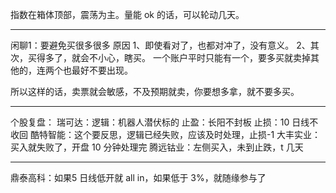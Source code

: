 指数在箱体顶部，震荡为主。量能 ok 的话，可以轮动几天。

-----


闲聊1：要避免买很多很多
原因
1、即使看对了，也都对冲了，没有意义。
2、其次，买得多了，就会不小心，瞎买。
一个账户平时只能有一个，要多买就卖掉其他的，连两个也最好不要出现。

所以这样的话，卖票就会敏感，不及预期就卖，你要想多拿，就不要多买。


-----

个股复盘：
瑞可达：逻辑：机器人潜伏标的  止盈：长阳不封板 止损：10 日线不收回
酷特智能：这个要反思，逻辑已经失败，应该及时处理，止损-1
大丰实业：买入就失败了，开盘 10 分钟处理完
腾远钴业：左侧买入，未到止跌，t 几天

------

鼎泰高科：如果5 日线低开就 all in，如果低于 3%，就随缘参与了